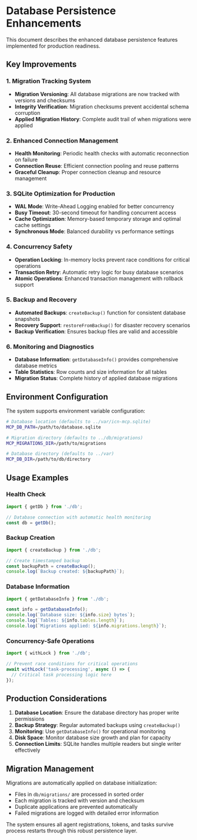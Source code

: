 # Database Persistence Enhancements

This document describes the enhanced database persistence features implemented for production readiness.

## Key Improvements

### 1. Migration Tracking System
- **Migration Versioning**: All database migrations are now tracked with versions and checksums
- **Integrity Verification**: Migration checksums prevent accidental schema corruption  
- **Applied Migration History**: Complete audit trail of when migrations were applied

### 2. Enhanced Connection Management
- **Health Monitoring**: Periodic health checks with automatic reconnection on failure
- **Connection Reuse**: Efficient connection pooling and reuse patterns
- **Graceful Cleanup**: Proper connection cleanup and resource management

### 3. SQLite Optimization for Production
- **WAL Mode**: Write-Ahead Logging enabled for better concurrency
- **Busy Timeout**: 30-second timeout for handling concurrent access
- **Cache Optimization**: Memory-based temporary storage and optimal cache settings
- **Synchronous Mode**: Balanced durability vs performance settings

### 4. Concurrency Safety
- **Operation Locking**: In-memory locks prevent race conditions for critical operations
- **Transaction Retry**: Automatic retry logic for busy database scenarios  
- **Atomic Operations**: Enhanced transaction management with rollback support

### 5. Backup and Recovery
- **Automated Backups**: `createBackup()` function for consistent database snapshots
- **Recovery Support**: `restoreFromBackup()` for disaster recovery scenarios
- **Backup Verification**: Ensures backup files are valid and accessible

### 6. Monitoring and Diagnostics
- **Database Information**: `getDatabaseInfo()` provides comprehensive database metrics
- **Table Statistics**: Row counts and size information for all tables
- **Migration Status**: Complete history of applied database migrations

## Environment Configuration

The system supports environment variable configuration:

```bash
# Database location (defaults to ../var/icn-mcp.sqlite)
MCP_DB_PATH=/path/to/database.sqlite

# Migration directory (defaults to ../db/migrations)  
MCP_MIGRATIONS_DIR=/path/to/migrations

# Database directory (defaults to ../var)
MCP_DB_DIR=/path/to/db/directory
```

## Usage Examples

### Health Check
```typescript
import { getDb } from './db';

// Database connection with automatic health monitoring
const db = getDb();
```

### Backup Creation
```typescript
import { createBackup } from './db';

// Create timestamped backup
const backupPath = createBackup();
console.log(`Backup created: ${backupPath}`);
```

### Database Information
```typescript
import { getDatabaseInfo } from './db';

const info = getDatabaseInfo();
console.log(`Database size: ${info.size} bytes`);
console.log(`Tables: ${info.tables.length}`);
console.log(`Migrations applied: ${info.migrations.length}`);
```

### Concurrency-Safe Operations
```typescript
import { withLock } from './db';

// Prevent race conditions for critical operations
await withLock('task-processing', async () => {
  // Critical task processing logic here
});
```

## Production Considerations

1. **Database Location**: Ensure the database directory has proper write permissions
2. **Backup Strategy**: Regular automated backups using `createBackup()`
3. **Monitoring**: Use `getDatabaseInfo()` for operational monitoring
4. **Disk Space**: Monitor database size growth and plan for capacity
5. **Connection Limits**: SQLite handles multiple readers but single writer effectively

## Migration Management

Migrations are automatically applied on database initialization:
- Files in `db/migrations/` are processed in sorted order
- Each migration is tracked with version and checksum
- Duplicate applications are prevented automatically
- Failed migrations are logged with detailed error information

The system ensures all agent registrations, tokens, and tasks survive process restarts through this robust persistence layer.